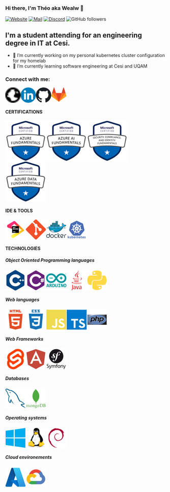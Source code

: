 ### Hi there, I'm Théo aka Wealw 👋

[![Website](https://img.shields.io/badge/theo.weimann.net-online-green?publish&style=for-the-badge)](https://theo-weimann.net)
[![Mail](https://img.shields.io/badge/Microsoft_Outlook-0078D4?style=for-the-badge&logo=microsoft-outlook&logoColor=white&label=theo.weimann@viacesi.fr)](mailto:theo.weimann@viacesi.fr)
[![Discord](https://img.shields.io/badge/Discord-7289DA?style=for-the-badge&logo=discord&logoColor=white)](https://discordapp.com/users/Th%C3%A9o.W#4269/)
![GitHub followers](https://img.shields.io/github/followers/wealw?label=Github%20followers&style=for-the-badge)
<br clear="left"/>

## I'm a student attending for an engineering degree in IT at Cesi.

- 🔭 I’m currently working on my personal kubernetes cluster configuration for my homelab
- 🌱 I’m currently learning software engineering at Cesi and UQAM

### Connect with me:

[<img align="left" alt="theo-weimann.net" width="48px" src="https://raw.githubusercontent.com/iconic/open-iconic/master/svg/globe.svg"  />](https://theo-weimann.net)
[<img align="left" alt="théo-weimann | LinkedIn" width="48px" src="https://raw.githubusercontent.com/Wealw/Wealw/main/img/linkedin.svg" />](https://www.linkedin.com/in/th%C3%A9o-weimann/)
[<img align="left" alt="théo-weimann | Github" width="48px" src="https://raw.githubusercontent.com/Wealw/Wealw/main/img/github.svg" />](https://github.com/Wealw)
[<img align="left" alt="théo-weimann | Gitlab" width="48px" src="https://github.com/Wealw/Wealw/blob/main/img/gitlab.svg" />](https://gitlab.com/wealw)
<br clear="left"/>

#### CERTIFICATIONS

[<img align="left" alt="AZ-900" width="128px" src="https://github.com/Wealw/Wealw/blob/ba5bad6efff6c4afe011c6c576f18bd6f180b2ce/img/azure-fundamentals.png" />](#CERTIFICATION)
[<img align="left" alt="AI-900" width="128px" src="https://github.com/Wealw/Wealw/blob/fddb2db761c18017056963b1cf7a91120796e595/img/azure-ai-fundamentals.png" />](#CERTIFICATION)
[<img align="left" alt="SC-900" width="128px" src="https://github.com/Wealw/Wealw/blob/fddb2db761c18017056963b1cf7a91120796e595/img/security-compliance-and-identity-fundamentals.png" />](#CERTIFICATION)
[<img align="left" alt="SC-900" width="128px" src="https://github.com/Wealw/Wealw/blob/main/img/azure-data-fundamentals.png" />](#CERTIFICATION)
<br clear="left"/>

#### IDE & TOOLS

[<img align="left" alt="JetBrains" width="64px" src="https://raw.githubusercontent.com/devicons/devicon/master/icons/jetbrains/jetbrains-original.svg" />](#IDE-&-TOOLS)
[<img align="left" alt="Git" width="64px" src="https://raw.githubusercontent.com/devicons/devicon/master/icons/git/git-plain.svg" />](#IDE-&-TOOLS)
[<img align="left" alt="Docker" width="64px" src="https://raw.githubusercontent.com/devicons/devicon/master/icons/docker/docker-original-wordmark.svg" />](#IDE-&-TOOLS)
[<img align="left" alt="Kubernetes" width="64px" src="https://github.com/devicons/devicon/blob/master/icons/kubernetes/kubernetes-plain-wordmark.svg" />](#IDE-&-TOOLS)
<br clear="left"/>

#### TECHNOLOGIES

##### Object Oriented Programming languages
<!--Heavy-->
[<img align="left" alt="C++" width="64px" src="https://raw.githubusercontent.com/devicons/devicon/master/icons/cplusplus/cplusplus-plain.svg" />](#TECHNOLOGIES)
[<img align="left" alt="C#" width="64px" src="https://raw.githubusercontent.com/devicons/devicon/master/icons/csharp/csharp-plain.svg" />](#TECHNOLOGIES)
[<img align="left" alt="Arduino" width="64px" src="https://raw.githubusercontent.com/devicons/devicon/master/icons/arduino/arduino-original-wordmark.svg" />](#TECHNOLOGIES)
[<img align="left" alt="Java" width="64px" src="https://github.com/devicons/devicon/blob/master/icons/java/java-plain-wordmark.svg" />](#TECHNOLOGIES)
[<img align="left" alt="Python" width="64px" src="https://github.com/devicons/devicon/blob/master/icons/python/python-plain.svg" />](#TECHNOLOGIES)
<br clear="left"/>
##### Web languages
<!--Web basic-->
[<img align="left" alt="Html" width="64px" src="https://raw.githubusercontent.com/devicons/devicon/master/icons/html5/html5-plain-wordmark.svg" />](#TECHNOLOGIES)
[<img align="left" alt="Css" width="64px" src="https://raw.githubusercontent.com/devicons/devicon/master/icons/css3/css3-plain-wordmark.svg" />](#TTECHNOLOGIES)
[<img align="left" alt="Js" width="64px" src="https://raw.githubusercontent.com/devicons/devicon/master/icons/javascript/javascript-plain.svg" />](#TECHNOLOGIES)
[<img align="left" alt="Ts" width="64px" src="https://raw.githubusercontent.com/devicons/devicon/master/icons/typescript/typescript-plain.svg" />](#TECHNOLOGIES)
[<img align="left" alt="Php" width="64px" src="https://github.com/devicons/devicon/blob/master/icons/php/php-original.svg" />](#TECHNOLOGIES)
<br clear="left"/>
##### Web Frameworks
<!--Web framework-->
[<img align="left" alt="Svelte.js" width="64px" src="https://raw.githubusercontent.com/devicons/devicon/master/icons/svelte/svelte-original.svg" />](#TECHNOLOGIES)
[<img align="left" alt="Angular" width="64px" src="https://raw.githubusercontent.com/devicons/devicon/master/icons/angularjs/angularjs-plain.svg" />](#TECHNOLOGIES)
[<img align="left" alt="Symfony" width="64px" src="https://github.com/devicons/devicon/blob/master/icons/symfony/symfony-original-wordmark.svg" />](#TECHNOLOGIES)
<br clear="left"/>
##### Databases
<!--Database-->
[<img align="left" alt="MySQL" width="64px" src="https://github.com/devicons/devicon/blob/master/icons/mysql/mysql-plain.svg" />](#TECHNOLOGIES)
[<img align="left" alt="MongoDb" width="64px" src="https://github.com/devicons/devicon/blob/master/icons/mongodb/mongodb-plain-wordmark.svg" />](#TECHNOLOGIES)
<br clear="left"/>
##### Operating systems
<!--OS-->
[<img align="left" alt="Windows" width="64px" src="https://github.com/devicons/devicon/blob/master/icons/windows8/windows8-original.svg" />](#TECHNOLOGIES)
[<img align="left" alt="Linux" width="64px" src="https://raw.githubusercontent.com/devicons/devicon/master/icons/linux/linux-original.svg" />](#TECHNOLOGIES)
[<img align="left" alt="Debian" width="64px" src="https://github.com/devicons/devicon/blob/master/icons/debian/debian-plain.svg" />](#TECHNOLOGIES)
<br clear="left"/>
##### Cloud environements
<!--Cloud-->
[<img align="left" alt="Azure" width="64px" src="https://github.com/devicons/devicon/blob/master/icons/azure/azure-original.svg" />](#TECHNOLOGIES)
[<img align="left" alt="GCP" width="64px" src="https://raw.githubusercontent.com/devicons/devicon/master/icons/googlecloud/googlecloud-original.svg" />](#TECHNOLOGIES)
<!--Other-->

<!--Icon : Copyright to devicons devicon repository https://github.com/devicons/devicon-->
